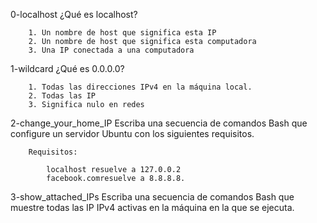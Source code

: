 0-localhost
    ¿Qué es localhost?

        1. Un nombre de host que significa esta IP
        2. Un nombre de host que significa esta computadora
        3. Una IP conectada a una computadora

1-wildcard
    ¿Qué es 0.0.0.0?

        1. Todas las direcciones IPv4 en la máquina local.
        2. Todas las IP
        3. Significa nulo en redes


2-change_your_home_IP
    Escriba una secuencia de comandos Bash que configure un servidor Ubuntu con los siguientes requisitos.

        Requisitos:

            localhost resuelve a 127.0.0.2
            facebook.comresuelve a 8.8.8.8.

3-show_attached_IPs
    Escriba una secuencia de comandos Bash que muestre todas las IP IPv4 activas en la máquina en la que se ejecuta.
